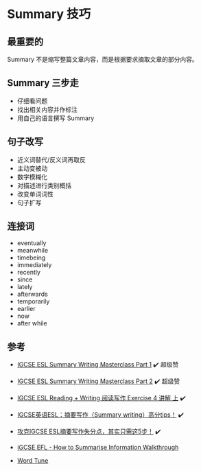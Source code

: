# Summary 技巧

## 最重要的
Summary 不是缩写整篇文章内容，而是根据要求摘取文章的部分内容。

## Summary 三步走
- 仔细看问题
- 找出相关内容并作标注
- 用自己的语言撰写 Summary

## 句子改写
- 近义词替代/反义词再取反
- 主动变被动
- 数字模糊化
- 对描述进行类别概括
- 改变单词词性
- 句子扩写

## 连接词
- eventually
- meanwhile
- timebeing
- immediately
- recently
- since
- lately
- afterwards
- temporarily
- earlier
- now
- after while
  
## 参考
- [IGCSE ESL Summary Writing Masterclass Part 1](https://www.youtube.com/watch?v=U-4unKyv66M) ✔️ 超级赞
- [IGCSE ESL Summary Writing Masterclass Part 2](https://www.youtube.com/watch?v=XyHrowIYyXQ) ✔️ 超级赞

- [IGCSE ESL Reading + Writing 阅读写作 Exercise 4 讲解 上](https://www.bilibili.com/video/BV1Jj411F7QA/) ✔️
- [IGCSE英语ESL：摘要写作（Summary writing）高分tips！](https://zhuanlan.zhihu.com/p/411481045) ✔️
- [攻克IGCSE ESL摘要写作失分点，其实只需这5步！](https://www.sohu.com/a/605749199_113707) ✔️
- [iGCSE EFL - How to Summarise Information Walkthrough](https://www.youtube.com/watch?v=FjctFImqC4M)
- [Word Tune](https://app.wordtune.com/)
